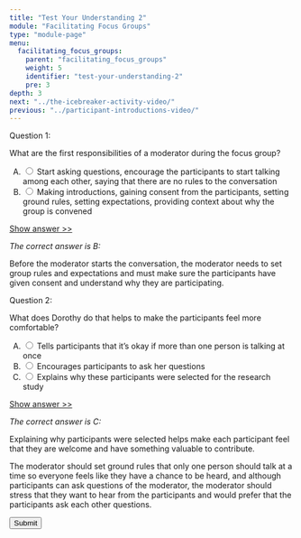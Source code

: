 ```yaml
---
title: "Test Your Understanding 2"
module: "Facilitating Focus Groups"
type: "module-page"
menu:
  facilitating_focus_groups:
    parent: "facilitating_focus_groups"
    weight: 5
    identifier: "test-your-understanding-2"
    pre: 3
depth: 3
next: "../the-icebreaker-activity-video/"
previous: "../participant-introductions-video/"
---
```

<form method="post" action="."><div class="pageblock"><div class="cases">
<div class="casetitle">
    Question 1:
  </div>
<div class="casecontent">
<div class="casequestion">
<p>What are the first responsibilities of a moderator during the focus group?</p>
<form id="form-376" method="post">
<!-- go through each question type, note that only the
        rhetorical and matching blocks have form tags -->
<!-- -->
<ol type="A"><!-- Think this is done... -->
<li>
<div class="answer-value">
<input name="question376" type="radio" value="Start asking questions, encourage the participants to start talking among each other, saying that there are no rules to the conversation">
                    Start asking questions, encourage the participants to start talking among each other, saying that there are no rules to the conversation
                  </div>
</li>
<li>
<div class="answer-value">
<input name="question376" type="radio" value="Making introductions, gaining consent from the participants, setting ground rules, setting expectations, providing context about why the group is convened">
                    Making introductions, gaining consent from the participants, setting ground rules, setting expectations, providing context about why the group is convened
                  </div>
</li>
</ol>
<!-- -->
<!-- -->
<!-- adding show answer block for feedback here -->
<!-- end show answer block for feedback here -->
<!-- -->
<!-- -->
<!-- -->
</form>
<!-- -->
</div>
<!-- we want to show the answer no matter what -->
<!-- might be easier to edit question types
    directly since we show answer no matter what -->
<!-- -->
<!-- -->
<div class="casesanswerdisplay">
<a class="moretoggle" href="#q376">Show answer >></a>
<div class="toggleable" id="q376">
<p>
<i>The correct answer is B:</i>
</p><p>Before the moderator starts the conversation, the moderator needs to set group rules and expectations and must make sure the participants have given consent and understand why they are participating.</p>
</div>
</div>
</div>
</div>

<div class="cases">
<div class="casetitle">
    Question 2:
  </div>
<div class="casecontent">
<div class="casequestion">
<p>What does Dorothy do that helps to make the participants feel more comfortable?</p>
<form id="form-377" method="post">
<!-- go through each question type, note that only the
        rhetorical and matching blocks have form tags -->
<!-- -->
<ol type="A"><!-- Think this is done... -->
<li>
<div class="answer-value">
<input name="question377" type="radio" value="Tells participants that it’s okay if more than one person is talking at once">
                    Tells participants that it’s okay if more than one person is talking at once
                  </div>
</li>
<li>
<div class="answer-value">
<input name="question377" type="radio" value="Encourages participants to ask her questions">
                    Encourages participants to ask her questions
                  </div>
</li>
<li>
<div class="answer-value">
<input name="question377" type="radio" value="Explains why these participants were selected for the research study">
                    Explains why these participants were selected for the research study
                  </div>
</li>
</ol>
<!-- -->
<!-- -->
<!-- adding show answer block for feedback here -->
<!-- end show answer block for feedback here -->
<!-- -->
<!-- -->
<!-- -->
</form>
<!-- -->
</div>
<!-- we want to show the answer no matter what -->
<!-- might be easier to edit question types
    directly since we show answer no matter what -->
<!-- -->
<!-- -->
<div class="casesanswerdisplay">
<a class="moretoggle" href="#q377">Show answer >></a>
<div class="toggleable" id="q377">
<p>
<i>The correct answer is C:</i>
</p><p>Explaining why participants were selected helps make each participant feel that they are welcome and have something valuable to contribute. </p>
<p>The moderator should set ground rules that only one person should talk at a time so everyone feels like they have a chance to be heard, and although participants can ask questions of the moderator, the moderator should stress that they want to hear from the participants and would prefer that the participants ask each other questions.</p>
</div>
</div>
</div>
</div>
<script>
  jQuery(document).ready(function(){
	  jQuery("button.reading-exercise").on('click', function(evt){
		  jQuery(this).parent().parent().parent().find("div.question_response").css('display','block');
	  });
	  
  }); // end doc.ready
  </script>
<script src="js/quizshow.js"></script>
</div><div class="submit-container"><input class="btn btn-info btn-submit-section" type="submit" value="Submit" /></div></form>
